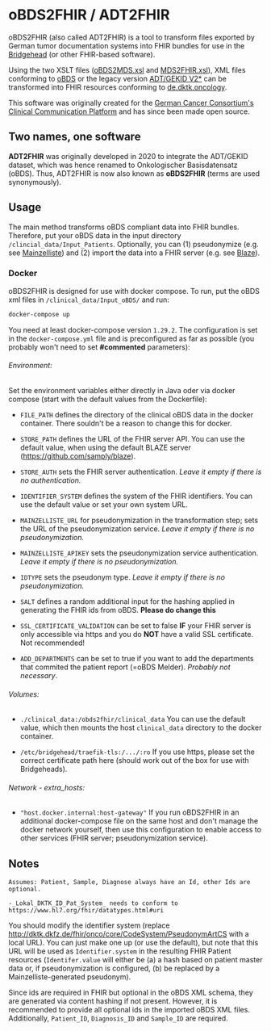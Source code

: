 # oBDS2FHIR / ADT2FHIR

oBDS2FHIR (also called ADT2FHIR) is a tool to transform files exported by German tumor documentation systems into FHIR bundles for use in the [Bridgehead](https://github.com/samply/bridgehead) (or other FHIR-based software).

Using the two XSLT files ([oBDS2MDS.xsl](https://github.com/samply/obds2fhir/blob/main/src/main/resources/oBDS2MDS_FHIR.xsl) and [MDS2FHIR.xsl](https://github.com/samply/obds2fhir/blob/main/src/main/resources/MDS2FHIR.xsl)), XML files conforming to [oBDS](https://basisdatensatz.de/xml/) or the legacy version [ADT/GEKID V2*](https://basisdatensatz.de/xml/) can be transformed into FHIR resources conforming to [de.dktk.oncology](https://simplifier.net/packages/de.dktk.oncology/).

This software was originally created for the [German Cancer Consortium's Clinical Communication Platform](https://dktk.dkfz.de/) and has since been made open source.

## Two names, one software

**ADT2FHIR** was originally developed in 2020 to integrate the ADT/GEKID dataset, which was hence renamed to Onkologischer Basisdatensatz (oBDS). Thus, ADT2FHIR is now also known as **oBDS2FHIR** (terms are used synonymously).

## Usage

The main method transforms oBDS compliant data into FHIR bundles.
Therefore, put your oBDS data in the input directory ```/clincial_data/Input_Patients```. 
Optionally, you can (1) pseudonymize (e.g. see [Mainzelliste](https://bitbucket.org/medicalinformatics/mainzelliste)) and (2) import the data into a FHIR server (e.g. see [Blaze](https://github.com/samply/blaze)).

### Docker

oBDS2FHIR is designed for use with docker compose. To run, put the oBDS xml files in ```/clinical_data/Input_oBDS/``` and run:
```sh
docker-compose up
```

You need at least docker-compose version `1.29.2`.
The configuration is set in the ```docker-compose.yml``` file and is preconfigured as far as possible (you probably won't need to set **#commented** parameters):

###### Environment:

Set the environment variables either directly in Java oder via docker compose (start with the default values from the Dockerfile):


* ```FILE_PATH``` defines the directory of the clinical oBDS data in the docker container.
There souldn't be a reason to change this for docker.

* ```STORE_PATH``` defines the URL of the FHIR server API.
You can use the default value, when using the default BLAZE server (https://github.com/samply/blaze).

* ```STORE_AUTH``` sets the FHIR server authentication. *Leave it empty if there is no authentication.*

* ```IDENTIFIER_SYSTEM``` defines the system of the FHIR identifiers.
You can use the default value or set your own system URL.

* ```MAINZELLISTE_URL``` for pseudonymization in the transformation step; sets the URL of the pseudonymization service. *Leave it empty if there is no pseudonymization.*

* ```MAINZELLISTE_APIKEY``` sets the pseudonymization service authentication. *Leave it empty if there is no pseudonymization.*

* ```IDTYPE``` sets the pseudonym type. *Leave it empty if there is no pseudonymization.*

* ```SALT``` defines a random additional input for the hashing applied in generating the FHIR ids from oBDS. **Please do change this** 

* ```SSL_CERTIFICATE_VALIDATION``` can be set to false **IF** your FHIR server is only accessible via https and you do **NOT** have a valid SSL certificate. Not recommended!

* ```ADD_DEPARTMENTS``` can be set to true if you want to add the departments that commited the patient report (=oBDS Melder). *Probably not  necessary*.

###### Volumes:

* ```./clinical_data:/obds2fhir/clinical_data``` You can use the default value, which then mounts the host ```clinical_data``` directory to the docker container.

* ```/etc/bridgehead/traefik-tls:/.../:ro``` If you use https, please set the correct certificate path here (should work out of the box for use with Bridgeheads).

###### Network - extra_hosts:
* ``"host.docker.internal:host-gateway"`` If you run oBDS2FHIR in an additional docker-compose file on the same host and don't manage the docker network yourself, then use this configuration to enable access to other services (FHIR server; pseudonymization service).


## Notes

    Assumes: Patient, Sample, Diagnose always have an Id, other Ids are optional.
    
    -_Lokal_DKTK_ID_Pat_System_ needs to conform to https://www.hl7.org/fhir/datatypes.html#uri

You should modify the identifier system (replace http://dktk.dkfz.de/fhir/onco/core/CodeSystem/PseudonymArtCS with
a local URL). You can just make one up (or use the default), but note that this URL will be used as ```Identifier.system```
in the resulting FHIR Patient resources (```Identifer.value``` will either be (a) a hash based on patient master data or, if pseudonymization 
is configured, (b) be replaced by a Mainzelliste-generated pseudonym).

Since ids are required in FHIR but optional in the oBDS XML schema, they are generated via content hashing
if not present. However, it is recommended to provide all optional ids in the imported oBDS XML files.
Additionally, ```Patient_ID```, ```Diagnosis_ID``` and ```Sample_ID``` are required. 
